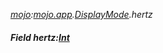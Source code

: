 _[mojo](../../modules/mojo/mojo-module.md):[mojo.app](../../modules/mojo/mojo-app.md).[DisplayMode](../../modules/mojo/mojo-app-displaymode.md).hertz_
##### Field hertz:[Int](../../modules/wonkey/wonkey-types-int.md)
